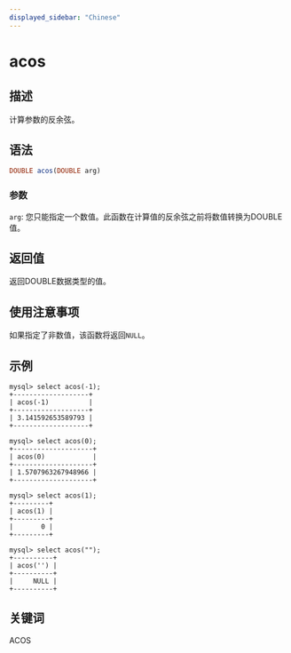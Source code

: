 ```yaml
---
displayed_sidebar: "Chinese"
---
```


# acos

## 描述

计算参数的反余弦。

## 语法

```Haskell
DOUBLE acos(DOUBLE arg)
```

### 参数

`arg`: 您只能指定一个数值。此函数在计算值的反余弦之前将数值转换为DOUBLE值。

## 返回值

返回DOUBLE数据类型的值。

## 使用注意事项

如果指定了非数值，该函数将返回`NULL`。

## 示例

```Plain
mysql> select acos(-1);
+-------------------+
| acos(-1)          |
+-------------------+
| 3.141592653589793 |
+-------------------+

mysql> select acos(0);
+--------------------+
| acos(0)            |
+--------------------+
| 1.5707963267948966 |
+--------------------+

mysql> select acos(1);
+---------+
| acos(1) |
+---------+
|       0 |
+---------+

mysql> select acos("");
+----------+
| acos('') |
+----------+
|     NULL |
+----------+
```

## 关键词

ACOS